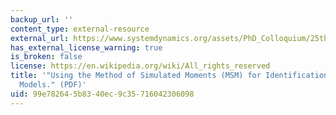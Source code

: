 ```yaml
---
backup_url: ''
content_type: external-resource
external_url: https://www.systemdynamics.org/assets/PhD_Colloquium/25th/s/Jalali.pdf
has_external_license_warning: true
is_broken: false
license: https://en.wikipedia.org/wiki/All_rights_reserved
title: '"Using the Method of Simulated Moments (MSM) for Identification of Dynamic
  Models." (PDF)'
uid: 99e78264-5b83-40ec-9c35-716042306098
---
```

